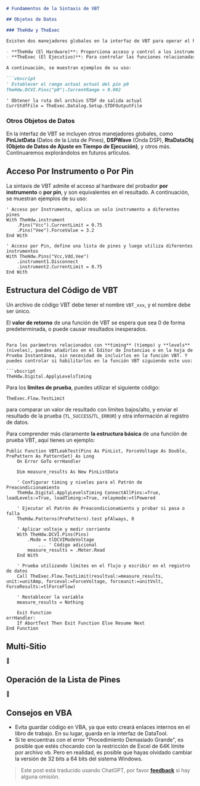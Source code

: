 ```markdown
# Fundamentos de la Sintaxis de VBT

## Objetos de Datos

### TheHdw y TheExec

Existen dos manejadores globales en la interfaz de VBT para operar el hardware del probador:

- **TheHdw (El Hardware)**: Proporciona acceso y control a los instrumentos, e incluye funciones generales del hardware, como las alarmas.
- **TheExec (El Ejecutivo)**: Para controlar las funciones relacionadas con el programa de pruebas en general, como ejecutar la prueba, manejar los resultados de la prueba y grabar el registro de datos.

A continuación, se muestran ejemplos de su uso:

```vbscript
' Establecer el rango actual actual del pin p0
TheHdw.DCVI.Pins("p0").CurrentRange = 0.002
```

```vbscript
' Obtener la ruta del archivo STDF de salida actual
CurrStdfFile = TheExec.Datalog.Setup.STDFOutputFile
```

### Otros Objetos de Datos

En la interfaz de VBT se incluyen otros manejadores globales, como **PinListData** (Datos de la Lista de Pines), **DSPWave** (Onda DSP), **RtaDataObj (Objeto de Datos de Ajuste en Tiempo de Ejecución)**, y otros más. Continuaremos explorándolos en futuros artículos.

## Acceso Por Instrumento o Por Pin

La sintaxis de VBT admite el acceso al hardware del probador **por instrumento** o **por pin**, y son equivalentes en el resultado. A continuación, se muestran ejemplos de su uso:

```vbscript
' Acceso por Instrumento, aplica un solo instrumento a diferentes pines
With TheHdw.instrument
    .Pins("Vcc").CurrentLimit = 0.75
    .Pins("Vee").ForceValue = 3.2
End With
```

```vbscript
' Acceso por Pin, define una lista de pines y luego utiliza diferentes instrumentos
With TheHdw.Pins("Vcc,Vdd,Vee")
    .instrument1.Disconnect
    .instrument2.CurrentLimit = 0.75
End With
```

## Estructura del Código de VBT

Un archivo de código VBT debe tener el nombre `VBT_xxx`, y el nombre debe ser único.

El **valor de retorno** de una función de VBT se espera que sea 0 de forma predeterminada, o puede causar resultados inesperados.
```

Para los parámetros relacionados con **timing** (tiempo) y **levels** (niveles), puedes añadirlos en el Editor de Instancias o en la hoja de Prueba Instantánea, sin necesidad de incluirlos en la función VBT. Y puedes controlar si habilitarlos en la función VBT siguiendo este uso:

```vbscript
TheHdw.Digital.ApplyLevelsTiming
```

Para los **límites de prueba**, puedes utilizar el siguiente código:

```vbscript
TheExec.Flow.TestLimit
```

para comparar un valor de resultado con límites bajos/alto, y enviar el resultado de la prueba (`TL_SUCCESS`/`TL_ERROR`) y otra información al registro de datos.

Para comprender más claramente **la estructura básica** de una función de prueba VBT, aquí tienes un ejemplo:

```vbscript
Public Function VBTLeakTest(Pins As PinList, ForceVoltage As Double, PrePattern As PatternSet) As Long
    On Error GoTo errHandler

    Dim measure_results As New PinListData

    ' Configurar timing y niveles para el Patrón de Preacondicionamiento
    TheHdw.Digital.ApplyLevelsTiming ConnectAllPins:=True, loadLevels:=True, loadTiming:=True, relaymode:=tlPowered

    ' Ejecutar el Patrón de Preacondicionamiento y probar si pasa o falla
    TheHdw.Patterns(PrePattern).test pfAlways, 0

    ' Aplicar voltaje y medir corriente
    With TheHdw.DCVI.Pins(Pins)
        .Mode = tlDCVIModeVoltage
            ... ' Código adicional
        measure_results = .Meter.Read
    End With

    ' Prueba utilizando límites en el flujo y escribir en el registro de datos
    Call TheExec.Flow.TestLimit(resultval:=measure_results, unit:=unitAmp, forceval:=ForceVoltage, forceunit:=unitVolt, ForceResults:=tlForceFlow)

    ' Restablecer la variable
    measure_results = Nothing

    Exit Function
errHandler:
    If AbortTest Then Exit Function Else Resume Next
End Function
```

## Multi-Sitio

🚧

## Operación de la Lista de Pines

🚧

## Consejos en VBA

- Evita guardar código en VBA, ya que esto creará enlaces internos en el libro de trabajo. En su lugar, guarda en la interfaz de DataTool.
- Si te encuentras con el error "Procedimiento Demasiado Grande", es posible que estés chocando con la restricción de Excel de 64K límite por archivo vb. Pero en realidad, es posible que hayas olvidado cambiar la versión de 32 bits a 64 bits del sistema Windows.

> Este post está traducido usando ChatGPT, por favor [**feedback**](https://github.com/linyuxuanlin/Wiki_MkDocs/issues/new) si hay alguna omisión.